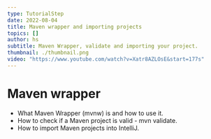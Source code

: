 ```yaml
---
type: TutorialStep
date: 2022-08-04
title: Maven wrapper and importing projects
topics: []
author: hs
subtitle: Maven Wrapper, validate and importing your project.
thumbnail: ./thumbnail.png
video: "https://www.youtube.com/watch?v=Xatr8AZLOsE&start=177s"
---
```


# Maven wrapper

- What Maven Wrapper (mvnw) is and how to use it.
- How to check if a Maven project is valid - mvn validate.
- How to import Maven projects into IntelliJ.
